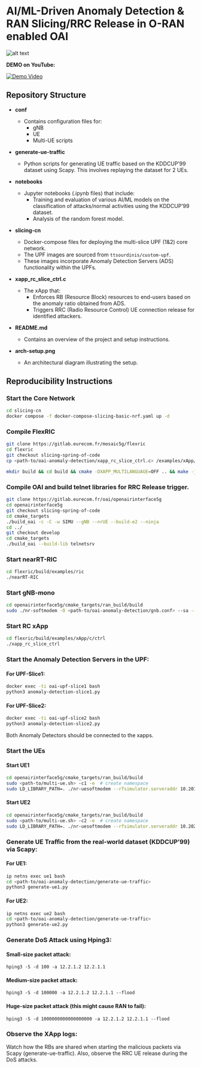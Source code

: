 # AI/ML-Driven Anomaly Detection & RAN Slicing/RRC Release in O-RAN enabled OAI

![alt text](https://github.com/teo-tsou/oai-anomaly-detection/blob/main/arch-setup.png)

**DEMO on YouTube:**


[![Demo Video](https://img.youtube.com/vi/4hx1mAvhXMY/0.jpg)](https://youtu.be/4hx1mAvhXMY)


## Repository Structure

- **conf**
  - Contains configuration files for:
    - gNB
    - UE
    - Multi-UE scripts

- **generate-ue-traffic**
  - Python scripts for generating UE traffic based on the KDDCUP’99 dataset using Scapy. This involves replaying the dataset for 2 UEs.

- **notebooks**
  - Jupyter notebooks (.ipynb files) that include:
    - Training and evaluation of various AI/ML models on the classification of attacks/normal activities using the KDDCUP’99 dataset.
    - Analysis of the random forest model.

- **slicing-cn**
  - Docker-compose files for deploying the multi-slice UPF (1&2) core network.
  - The UPF images are sourced from `ttsourdinis/custom-upf`.
  - These images incorporate Anomaly Detection Servers (ADS) functionality within the UPFs.

- **xapp_rc_slice_ctrl.c**
  - The xApp that:
    - Enforces RB (Resource Block) resources to end-users based on the anomaly ratio obtained from ADS.
    - Triggers RRC (Radio Resource Control) UE connection release for identified attackers.

- **README.md**
  - Contains an overview of the project and setup instructions.

- **arch-setup.png**
  - An architectural diagram illustrating the setup.

## Reproducibility Instructions
 
### Start the Core Network
  ```bash
  cd slicing-cn
  docker compose -f docker-compose-slicing-basic-nrf.yaml up -d
  ```

### Compile FlexRIC
  ```bash
  git clone https://gitlab.eurecom.fr/mosaic5g/flexric
  cd flexric
  git checkout slicing-spring-of-code
  cp <path-to/oai-anomaly-detection/xapp_rc_slice_ctrl.c> /examples/xApp/c/ctrl/
  ```
  ```bash
  mkdir build && cd build && cmake -DXAPP_MULTILANGUAGE=OFF .. && make -j8 && sudo make install
  ```

### Compile OAI and build telnet libraries for RRC Release trigger.
  ```bash
  git clone https://gitlab.eurecom.fr/oai/openairinterface5g
  cd openairinterface5g
  git checkout slicing-spring-of-code
  cd cmake_targets
  ./build_oai -c -C -w SIMU --gNB --nrUE --build-e2 --ninja
  cd ../
  git checkout develop
  cd cmake_targets
  ./build_oai --build-lib telnetsrv
  ```

### Start nearRT-RIC
  ```bash
  cd flexric/build/examples/ric
  ./nearRT-RIC 
  ```

### Start gNB-mono
  ```bash
  cd openairinterface5g/cmake_targets/ran_build/build
  sudo ./nr-softmodem -O <path-to/oai-anomaly-detection/gnb.conf> --sa --rfsim -E --gNBs.[0].min_rxtxtime 6  --telnetsrv --telnetsrv.shrmod rrc
  ```

  ### Start RC xApp
  ```bash
  cd flexric/build/examples/xApp/c/ctrl
  ./xapp_rc_slice_ctrl
  ```

  ### Start the Anomaly Detection Servers in the UPF:
 
  #### For UPF-Slice1:
  ```bash
  docker exec -ti oai-upf-slice1 bash
  python3 anomaly-detection-slice1.py
  ```

  #### For UPF-Slice2:
  ```bash
  docker exec -ti oai-upf-slice2 bash
  python3 anomaly-detection-slice2.py
  ```

Both Anomaly Detectors should be connected to the xapps.

### Start the UEs

#### Start UE1
  ```bash
  cd openairinterface5g/cmake_targets/ran_build/build
  sudo <path-to/multi-ue.sh> -c1 -e  # create namespace
  sudo LD_LIBRARY_PATH=. ./nr-uesoftmodem --rfsimulator.serveraddr 10.201.1.100 -r 106 --numerology 1 --band 78 -C 3619200000 --rfsim --sa -O <path-to/oai-anomaly-detection/conf/ue_1.conf> -E
  ```

#### Start UE2
  ```bash
  cd openairinterface5g/cmake_targets/ran_build/build
  sudo <path-to/multi-ue.sh> -c2 -e  # create namespace
  sudo LD_LIBRARY_PATH=. ./nr-uesoftmodem --rfsimulator.serveraddr 10.202.1.100 -r 106 --numerology 1 --band 78 -C 3619200000 --rfsim --sa -O <path-to/oai-anomaly-detection/ue_2.conf> -E
  ```

### Generate UE Traffic from the real-world dataset (KDDCUP’99) via Scapy:

#### For UE1:    
 ```bash
ip netns exec ue1 bash
cd <path-to/oai-anomaly-detection/generate-ue-traffic>
python3 generate-ue1.py
```

#### For UE2:    
 ```bash
ip netns exec ue2 bash
cd <path-to/oai-anomaly-detection/generate-ue-traffic>
python3 generate-ue2.py
```

### Generate DoS Attack using Hping3:
  
#### Small-size packet attack:

`hping3 -S -d 100 -a 12.2.1.2 12.2.1.1`

#### Medium-size packet attack:

`hping3 -S -d 100000 -a 12.2.1.2 12.2.1.1 --flood`

#### Huge-size packet attack (this might cause RAN to fail):

`hping3 -S -d 1000000000000000000 -a 12.2.1.2 12.2.1.1 --flood`


### Observe the XApp logs:

Watch how the RBs are shared when starting the malicious packets via Scapy (generate-ue-traffic). Also, observe the RRC UE release during the DoS attacks.


